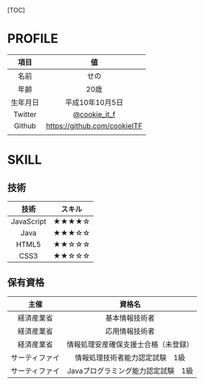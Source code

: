 [TOC]

# PROFILE
|   項目   |                       値                        |
| :------: | :---------------------------------------------: |
|   名前   |                      せの                       |
|   年齢   |                      20歳                       |
| 生年月日 |                 平成10年10月5日                 |
| Twitter  | [@cookie_it_f](https://twitter.com/cookie_it_f) |
|  Github  |          https://github.com/cookieITF           |
|          |                                                 |

# SKILL

## 技術

|    技術    | スキル |
| :--------: | :----: |
| JavaScript | ★★★★☆  |
|    Java    | ★★★☆☆  |
|   HTML5    | ★★☆☆☆  |
|    CSS3    | ★★☆☆☆  |

## 保有資格

|      主催      |                資格名                |
| :------------: | :----------------------------------: |
|   経済産業省   |            基本情報技術者            |
|   経済産業省   |            応用情報技術者            |
|   経済産業省   | 情報処理安産確保支援士合格（未登録） |
| サーティファイ |   情報処理技術者能力認定試験　1級    |
| サーティファイ | Javaプログラミング能力認定試験　1級  |



